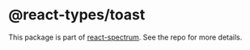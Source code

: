 # @react-types/toast

This package is part of [react-spectrum](https://github.com/adobe-private/react-spectrum-v3). See the repo for more details.
